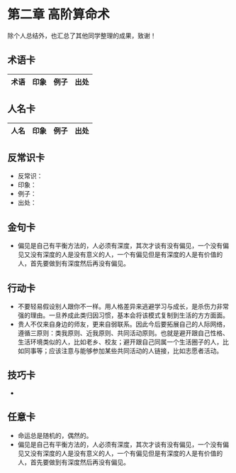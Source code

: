# 第二章 高阶算命术
除个人总结外，也汇总了其他同学整理的成果，致谢！
## 术语卡
|术语|印象|例子|出处|
|:---:|---|---|---|

## 人名卡
|人名|印象|例子|出处|
|:---:|---|---|---|

## 反常识卡
- 反常识：
- 印象：
- 例子：
- 出处：

## 金句卡
- 偏见是自己有平衡方法的，人必须有深度，其次才谈有没有偏见，一个没有偏见又没有深度的人是没有意义的人，一个有偏见但是有深度的人是有价值的人，首先要做到有深度然后再没有偏见。

## 行动卡
- 不要轻易假设别人跟你不一样。用人格差异来逃避学习与成长，是杀伤力非常强的理由。一旦养成此类归因习惯，基本会将该模式复制到生活的方方面面。
- 贵人不仅来自身边的师友，更来自弱联系。因此今后要拓展自己的人际网络，遵循三原则：类我原则、近我原则、共同活动原则。也就是避开跟自己性格、生活环境类似的人，比如老乡、校友；避开跟自己同属一个生活圈子的人，比如同事等；应该注意与能够参加某些共同活动的人链接，比如志愿者活动。

## 技巧卡
- 

## 任意卡
- 命运总是随机的，偶然的。
- 偏见是自己有平衡方法的，人必须有深度，其次才谈有没有偏见，一个没有偏见又没有深度的人是没有意义的人，一个有偏见但是有深度的人是有价值的人，首先要做到有深度然后再没有偏见。
